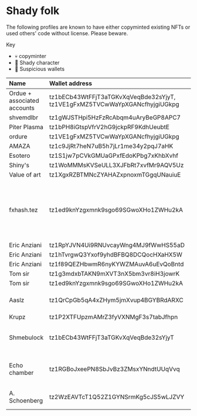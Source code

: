 # Shady folk

The following profiles are known to have either copyminted existing NFTs or used others' code without license. Please beware.

Key
- 💀 copyminter
- 🦝 Shady character
- 👛 Suspicious wallets


| Name         | Wallet address                       | Kind  | Notes |
| :----------- | :----------------------------------- | :---: | :---- |
| Ordue + associated accounts|tz1bECb43WtFFjT3aTGKvXqVeqBde32sYjyT, tz1VE1gFxMZ5TVCwWaYpXGANcfhyjgiUGkpg|💀| [profile](https://www.fxhash.xyz/pkh/tz1VE1gFxMZ5TVCwWaYpXGANcfhyjgiUGkpg)|
| shvemdlbr    | tz1gWJSTHpi5HzFzRcAbqm4uAryBeGP8APC7 | 💀    |       |
| Piter Plasma | tz1bPH8iGtspVfrV2hG9jckpRF9KdhUeubtE | 💀    |       |
| ordure       | tz1VE1gFxMZ5TVCwWaYpXGANcfhyjgiUGkpg | 🦝    |       |
| AMAZA        | tz1c9JjRt7heN7uB5h7jLr1me34y2pqJ7aHK | 🦝    |       |
| Esotero      | tz1S1jw7pCVkGMUaGPxfEdoKPbg7xKhbXvhf | 🦝    |       |
| Shiny's      | tz1WoMMMsKVSeULL3XJFbRt7xvfMr9AQV5Uz | 🦝    |       |
| Value of art | tz1XgxRZBTMNcZYAHAZxpnoxmTGgqUNauiuE | 🦝    |       |
| fxhash.tez | tz1ed9knYzgxmnk9sgo69SGwoXHo1ZWHu2kA | 🦝 | [profile](https://www.fxhash.xyz/pkh/tz1ed9knYzgxmnk9sgo69SGwoXHo1ZWHu2kA) has been feeding known c+p accounts like Eric Anziani and Krupz |
| Eric Anziani | tz1RpYJVN4Ui9RNUvcayWng4MJ9fWwHS55aD  |👛 | [profile](https://www.fxhash.xyz/u/Eric%20Anziani)|
| Eric Anziani | tz1hTvrgwQ3Yxof9yhdBFBQ8DCQocHXaHX5W   |👛 | [profile](https://www.fxhash.xyz/u/Eric%20Anziani)|
| Eric Anziani | tz1f89QEZHbwmR6nyKYWZMAuvA6uEvQoBntd |👛 | [profile](https://www.fxhash.xyz/u/Eric%20Anziani)|
|Tom sir| tz1g3mdxbTAKN9mXVT3nX5bm3vr8iH3jowrK  |👛||
|Tom sir| tz1ed9knYzgxmnk9sgo69SGwoXHo1ZWHu2kA  |👛||
|Aaslz|tz1QrCpGb5qA4xZHym5jmXvup4BGYBRdARXC|👛|[profile](https://www.fxhash.xyz/u/Aaslz) related to Eric Anziani |
|Krupz|tz1P2XTFUpzmAMrZ3fyVXNMgF3s7tabJfhpn|👛|[profile](https://www.fxhash.xyz/u/Krupz)|
|Shmebulock|tz1bECb43WtFFjT3aTGKvXqVeqBde32sYjyT|👛|[profile](https://www.fxhash.xyz/u/Shmebulock) Got its start from Echo Chamber|
|Echo chamber|tz1RGBoJxeePN8SbJvBz3ZMsxYNndtUUqVvq|👛|[profile](https://www.fxhash.xyz/pkh/tz1RGBoJxeePN8SbJvBz3ZMsxYNndtUUqVvq) Got its start from A. Schoenberg|
|A. Schoenberg|tz2WzEAVTcT1Q52Z1GYNSrmKg5cJS5wLJZVY|👛|[profile](https://www.fxhash.xyz/pkh/tz2WzEAVTcT1Q52Z1GYNSrmKg5cJS5wLJZVY) Got it's start from Ordure|
